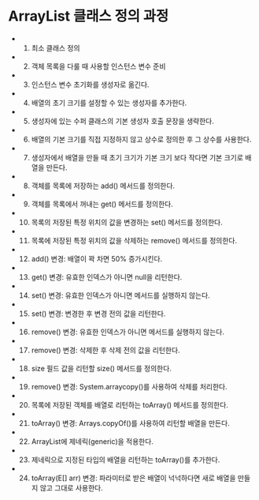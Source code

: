 # ArrayList 클래스 정의 과정

- 1) 최소 클래스 정의
- 2) 객체 목록을 다룰 때 사용할 인스턴스 변수 준비
- 3) 인스턴스 변수 초기화를 생성자로 옮긴다.
- 4) 배열의 초기 크기를 설정할 수 있는 생성자를 추가한다.
- 5) 생성자에 있는 수퍼 클래스의 기본 생성자 호출 문장을 생략한다.
- 6) 배열의 기본 크기를 직접 지정하지 않고 상수로 정의한 후 그 상수를 사용한다.
- 7) 생성자에서 배열을 만들 때 초기 크기가 기본 크기 보다 작다면 기본 크기로 배열을 만든다.
- 8) 객체를 목록에 저장하는 add() 메서드를 정의한다.
- 9) 객체를 목록에서 꺼내는 get() 메서드를 정의한다.
- 10) 목록의 저장된 특정 위치의 값을 변경하는 set() 메서드를 정의한다.
- 11) 목록에 저장된 특정 위치의 값을 삭제하는 remove() 메서드를 정의한다.
- 12) add() 변경: 배열이 꽉 차면 50% 증가시킨다. 
- 13) get() 변경: 유효한 인덱스가 아니면 null을 리턴한다.
- 14) set() 변경: 유효한 인덱스가 아니면 메서드를 실행하지 않는다.
- 15) set() 변경: 변경한 후 변경 전의 값을 리턴한다.
- 16) remove() 변경: 유효한 인덱스가 아니면 메서드를 실행하지 않는다.
- 17) remove() 변경: 삭제한 후 삭제 전의 값을 리턴한다.
- 18) size 필드 값을 리턴할 size() 메서드를 정의한다.
- 19) remove() 변경: System.arraycopy()를 사용하여 삭제를 처리한다.
- 20) 목록에 저장된 객체를 배열로 리턴하는 toArray() 메서드를 정의한다.
- 21) toArray() 변경: Arrays.copyOf()를 사용하여 리턴할 배열을 만든다.
- 22) ArrayList에 제네릭(generic)을 적용한다.
- 23) 제네릭으로 지정된 타입의 배열을 리턴하는 toArray()를 추가한다.
- 24) toArray(E[] arr) 변경: 파라미터로 받은 배열이 넉넉하다면 새로 배열을 만들지 않고 그대로 사용한다.